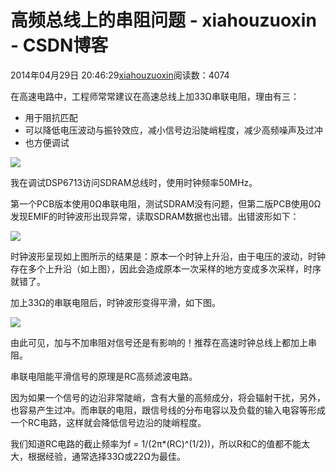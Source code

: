 # 高频总线上的串阻问题 - xiahouzuoxin - CSDN博客





2014年04月29日 20:46:29[xiahouzuoxin](https://me.csdn.net/xiahouzuoxin)阅读数：4074









在高速电路中，工程师常常建议在高速总线上加33Ω串联电阻，理由有三：
- 用于阻抗匹配
- 可以降低电压波动与振铃效应，减小信号边沿陡峭程度，减少高频噪声及过冲
- 也方便调试

![](https://github.com/xiahouzuoxin/notes/raw/master/images/%E9%AB%98%E9%A2%91%E6%80%BB%E7%BA%BF%E4%B8%8A%E7%9A%84%E4%B8%B2%E9%98%BB%E9%97%AE%E9%A2%98/33R.png)


我在调试DSP6713访问SDRAM总线时，使用时钟频率50MHz。


第一个PCB版本使用0Ω串联电阻，测试SDRAM没有问题，但第二版PCB使用0Ω发现EMIF的时钟波形出现异常，读取SDRAM数据也出错。出错波形如下：

![](https://github.com/xiahouzuoxin/notes/raw/master/images/%E9%AB%98%E9%A2%91%E6%80%BB%E7%BA%BF%E4%B8%8A%E7%9A%84%E4%B8%B2%E9%98%BB%E9%97%AE%E9%A2%98/tek0001.png)


时钟波形呈现如上图所示的结果是：原本一个时钟上升沿，由于电压的波动，时钟存在多个上升沿（如上图），因此会造成原本一次采样的地方变成多次采样，时序就错了。


加上33Ω的串联电阻后，时钟波形变得平滑，如下图。

![](https://github.com/xiahouzuoxin/notes/raw/master/images/%E9%AB%98%E9%A2%91%E6%80%BB%E7%BA%BF%E4%B8%8A%E7%9A%84%E4%B8%B2%E9%98%BB%E9%97%AE%E9%A2%98/tek0002.png)


由此可见，加与不加串阻对信号还是有影响的！推荐在高速时钟总线上都加上串阻。

串联电阻能平滑信号的原理是RC高频滤波电路。


因为如果一个信号的边沿非常陡峭，含有大量的高频成分，将会辐射干扰，另外，也容易产生过冲。而串联的电阻，跟信号线的分布电容以及负载的输入电容等形成一个RC电路，这样就会降低信号边沿的陡峭程度。


我们知道RC电路的截止频率为f = 1/(2π*(RC)^(1/2))，所以R和C的值都不能太大，根据经验，通常选择33Ω或22Ω为最佳。



